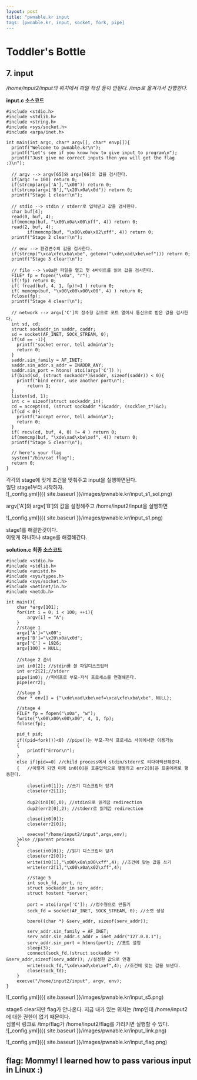 ```yaml
---
layout: post
title: "pwnable.kr input
tags: [pwnable.kr, input, socket, fork, pipe]
---
```


# Toddler's Bottle 
## 7. input

*/home/input2/input의 위치에서 파일 작성 등이 안된다. /tmp로 옮겨가서 진행한다.*

**input.c 소스코드**  

```
#include <stdio.h>
#include <stdlib.h>
#include <string.h>
#include <sys/socket.h>
#include <arpa/inet.h>

int main(int argc, char* argv[], char* envp[]){
  printf("Welcome to pwnable.kr\n");
  printf("Let's see if you know how to give input to program\n");
  printf("Just give me correct inputs then you will get the flag :)\n");

  // argv --> argv[65]와 argv[66]의 값을 검사한다.
  if(argc != 100) return 0;
  if(strcmp(argv['A'],"\x00")) return 0;
  if(strcmp(argv['B'],"\x20\x0a\x0d")) return 0;
  printf("Stage 1 clear!\n");

  // stdio --> stdin / stderr로 입력받고 값을 검사한다.
  char buf[4];
  read(0, buf, 4);
  if(memcmp(buf, "\x00\x0a\x00\xff", 4)) return 0;
  read(2, buf, 4);
        if(memcmp(buf, "\x00\x0a\x02\xff", 4)) return 0;
  printf("Stage 2 clear!\n");

  // env --> 환경변수의 값을 검사한다.
  if(strcmp("\xca\xfe\xba\xbe", getenv("\xde\xad\xbe\xef"))) return 0;
  printf("Stage 3 clear!\n");

  // file --> \x0a란 파일을 열고 첫 4바이트를 읽어 값을 검사한다.
  FILE* fp = fopen("\x0a", "r");
  if(!fp) return 0;
  if( fread(buf, 4, 1, fp)!=1 ) return 0;
  if( memcmp(buf, "\x00\x00\x00\x00", 4) ) return 0;
  fclose(fp);
  printf("Stage 4 clear!\n");

  // network --> argv['C']의 정수형 값으로 포트 열어서 통신으로 받은 값을 검사한다.
  int sd, cd;
  struct sockaddr_in saddr, caddr;
  sd = socket(AF_INET, SOCK_STREAM, 0);
  if(sd == -1){
    printf("socket error, tell admin\n");
    return 0;
  }
  saddr.sin_family = AF_INET;
  saddr.sin_addr.s_addr = INADDR_ANY;
  saddr.sin_port = htons( atoi(argv['C']) );
  if(bind(sd, (struct sockaddr*)&saddr, sizeof(saddr)) < 0){
    printf("bind error, use another port\n");
        return 1;
  }
  listen(sd, 1);
  int c = sizeof(struct sockaddr_in);
  cd = accept(sd, (struct sockaddr *)&caddr, (socklen_t*)&c);
  if(cd < 0){
    printf("accept error, tell admin\n");
    return 0;
  }
  if( recv(cd, buf, 4, 0) != 4 ) return 0;
  if(memcmp(buf, "\xde\xad\xbe\xef", 4)) return 0;
  printf("Stage 5 clear!\n");

  // here's your flag
  system("/bin/cat flag");
  return 0;
}
```
각각의 stage에 맞게 조건을 맞춰주고 input을 실행하면된다.  
일단 stage1부터 시작하자.  
![_config.yml]({{ site.baseurl }}/images/pwnable.kr/input_s1_sol.png)

argv['A']와 argv['B']의 값을 설정해주고 /home/input2/input을 실행하면   

![_config.yml]({{ site.baseurl }}/images/pwnable.kr/input_s1.png)

stage1를 해결한것이다.  
이렇게 하나하나 stage를 해결해간다. 

**solution.c 최종 소스코드**  

```
#include <stdio.h>
#include <stdlib.h>
#include <unistd.h>
#include <sys/types.h>
#include <sys/socket.h>
#include <netinet/in.h>
#include <netdb.h>

int main(){
	char *argv[101];
	for(int i = 0; i < 100; ++i){
		argv[i] = "A";
	}
	//stage 1
	argv['A']="\x00";
	argv['B']="\x20\x0a\x0d";
	argv['C'] = 1926;
	argv[100] = NULL;

	//stage 2 준비
	int in0[2]; //stdin를 쓸 파일디스크립터
	int err2[2];//stderr
	pipe(in0); //파이프로 부모-자식 프로세스를 연결해준다.
	pipe(err2);
	
	//stage 3
	char * env[] = {"\xde\xad\xbe\xef=\xca\xfe\xba\xbe", NULL};

	//stage 4
	FILE* fp = fopen("\x0a", "w");
	fwrite("\x00\x00\x00\x00", 4, 1, fp);
	fclose(fp);
 
	pid_t pid;
	if((pid=fork())<0) //pipe()는 부모-자식 프로세스 사이에서만 이용가능
	{
		printf("Error\n");
	}
	else if(pid==0) //child process에서 stdin/stderr로 리다이렉션해준다.
	{	//이렇게 되면 이제 in0[0]은 표준입력으로 행동하고 err2[0]은 표준에러로 행동한다.
		
		close(in0[1]); //쓰기 디스크립터 닫기
		close(err2[1]);

		dup2(in0[0],0); //stdin으로 읽게끔 redirection
		dup2(err2[0],2); //stderr로 읽게끔 redirection

		close(in0[0]);
		close(err2[0]);

		execve("/home/input2/input",argv,env);
	}else //parent process
	{ 	
		close(in0[0]); //읽기 디스크립터 닫기
		close(err2[0]);
		write(in0[1],"\x00\x0a\x00\xff",4); //조건에 맞는 값을 쓰기
		write(err2[1],"\x00\x0a\x02\xff",4);

		//stage 5
		int sock_fd, port, n;
		struct sockaddr_in serv_addr;
		struct hostent *server;

		port = atoi(argv['C']); //정수형으로 만들기
		sock_fd = socket(AF_INET, SOCK_STREAM, 0); //소켓 생성

		bzero((char *) &serv_addr, sizeof(serv_addr));

		serv_addr.sin_family = AF_INET;
		serv_addr.sin_addr.s_addr = inet_addr("127.0.0.1");
		serv_addr.sin_port = htons(port); //포트 설정
		sleep(3);
		connect(sock_fd,(struct sockaddr *) &serv_addr,sizeof(serv_addr)); //설정한 값으로 연결
		write(sock_fd,"\xde\xad\xbe\xef",4); //조건에 맞는 값을 보낸다.
		close(sock_fd);
	}	
	execve("/home/input2/input", argv, env);
}
```
![_config.yml]({{ site.baseurl }}/images/pwnable.kr/input_s5.png)

stage5 clear지만 flag가 안나온다. 지금 내가 있는 위치는 /tmp인데 /home/input2에 대한 권한이 없기 때문이다.  
심볼릭 링크로 /tmp/flag가 /home/input2/flag를 가리키면 실행할 수 있다.  
![_config.yml]({{ site.baseurl }}/images/pwnable.kr/input_link.png)

![_config.yml]({{ site.baseurl }}/images/pwnable.kr/input_flag.png)


## flag: Mommy! I learned how to pass various input in Linux :)
